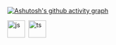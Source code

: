 [![Ashutosh's github activity graph](https://github-readme-activity-graph.vercel.app/graph?username=Common-ka&theme=tokyo-night)](https://github.com/ashutosh00710/github-readme-activity-graph)

<img src="https://cdn.jsdelivr.net/gh/devicons/devicon/icons/javascript/javascript-original.svg" title="js" width="40" height="40"/>&nbsp;
<img src="https://cdn.jsdelivr.net/gh/devicons/devicon/icons/typescript/typescript-original.svg" title="ts" width="40" height="40"/>&nbsp;

